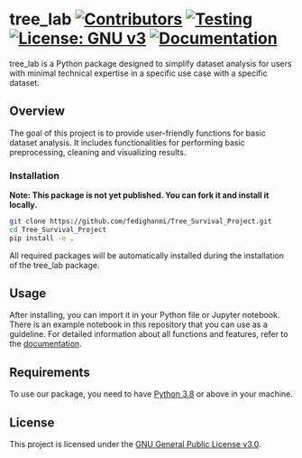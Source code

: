 # tree_lab [![Contributors](https://img.shields.io/badge/Contributors-3-brightgreen)](https://github.com/fedighanmi/Tree_Survival_Project/graphs/contributors) [![Testing](https://img.shields.io/badge/Testing-2-yellow)](https://github.com/fedighanmi/Tree_Survival_Project/tree/main/tests) [![License: GNU v3](https://img.shields.io/badge/License-GNU%20v3-orange)](https://github.com/fedighanmi/Tree_Survival_Project/blob/main/LICENSE) [![Documentation](https://img.shields.io/badge/Documentation-Yes-blue)](https://fedighanmi.github.io/Tree_Survival_Project/)






tree_lab is a Python package designed to simplify dataset analysis for users with minimal technical expertise in a specific use case with a specific dataset.

## Overview

The goal of this project is to provide user-friendly functions for basic dataset analysis. It includes functionalities for performing basic preprocessing, cleaning and visualizing results.

### Installation

**Note: This package is not yet published. You can fork it and install it locally.**

```bash
git clone https://github.com/fedighanmi/Tree_Survival_Project.git
cd Tree_Survival_Project
pip install -e .
```
All required packages will be automatically installed during the installation of the tree_lab package.

## Usage 
After installing, you can import it in your Python file or Jupyter notebook. There is an example notebook in this repository that you can use as a guideline. For detailed information about all functions and features, refer to the [documentation](https://fedighanmi.github.io/Tree_Survival_Project/).

## Requirements
To use our package, you need to have [Python 3.8](https://www.python.org/downloads/) or above in your machine.

## License

This project is licensed under the [GNU General Public License v3.0](LICENSE).
